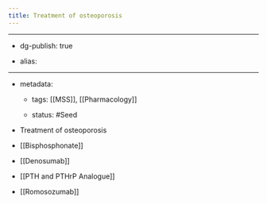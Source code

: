 ```yaml
---
title: Treatment of osteoporosis
---
```


- --

- dg-publish: true

- alias:

- --

- metadata:
	 - tags: [[MSS]], [[Pharmacology]]

	 - status: #Seed 

- Treatment of osteoporosis

- [[Bisphosphonate]]

- [[Denosumab]]

- [[PTH and PTHrP Analogue]]

- [[Romosozumab]]
